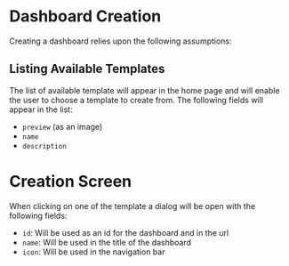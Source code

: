 # Dashboard Creation
Creating a dashboard relies upon the following assumptions:

## Listing Available Templates
The list of available template will appear in the home page and will enable the user to choose a template to create from.
The following fields will appear in the list:

- `preview` (as an image)
- `name`
- `description`

# Creation Screen
When clicking on one of the template a dialog will be open with the following fields:

- `id`: Will be used as an id for the dashboard and in the url
- `name`: Will be used in the title of the dashboard
- `icon`: Will be used in the navigation bar